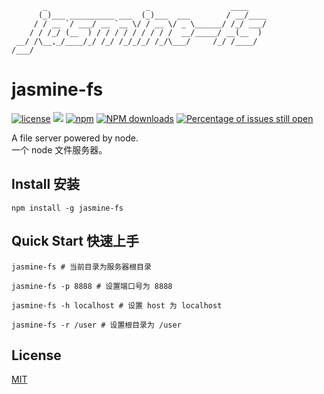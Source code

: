 
           _                      _                  ____
          (_)___ __________ ___  (_)___  ___        / __/____
         / / __ `/ ___/ __ `__ \/ / __ \/ _ \______/ /_/ ___/
        / / /_/ (__  ) / / / / / / / / /  __/_____/ __(__  )
     __/ /\__,_/____/_/ /_/ /_/_/_/ /_/\___/     /_/ /____/
    /___/

# jasmine-fs

[![license](https://img.shields.io/badge/license-MIT-blue.svg)](https://github.com/chao-hua/jasmine-fs/blob/master/LICENSE)
[![](https://img.shields.io/badge/Powered%20by-jasmine%20fs-brightgreen.svg)](https://github.com/chao-hua/jasmine-fs)
[![npm](https://img.shields.io/badge/npm-0.0.4-orange.svg)](https://www.npmjs.com/package/jasmine-fs)
[![NPM downloads](http://img.shields.io/npm/dm/jasmine-fs.svg?style=flat-square)](http://www.npmtrends.com/jasmine-fs)
[![Percentage of issues still open](http://isitmaintained.com/badge/open/chao-hua/jasmine-fs.svg)](https://github.com/chao-hua/jasmine-fs/issues "Percentage of issues still open")

A file server powered by node.  
 一个 node 文件服务器。

## Install 安装

`npm install -g jasmine-fs`

## Quick Start 快速上手

```
jasmine-fs # 当前目录为服务器根目录

jasmine-fs -p 8888 # 设置端口号为 8888

jasmine-fs -h localhost # 设置 host 为 localhost

jasmine-fs -r /user # 设置根目录为 /user
```

## License

[MIT](https://github.com/chao-hua/jasmine-fs/blob/master/LICENSE)
